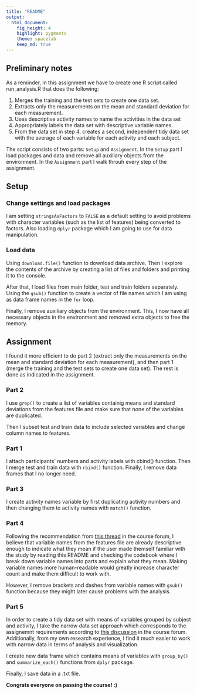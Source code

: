 ```yaml
---
title: "README"
output: 
  html_document: 
    fig_height: 4
    highlight: pygments
    theme: spacelab
    keep_md: true
---
```




## Preliminary notes

As a reminder, in this assignment we have to create one R script called run_analysis.R that does the following:

1. Merges the training and the test sets to create one data set.
2. Extracts only the measurements on the mean and standard deviation for each measurement.
3. Uses descriptive activity names to name the activities in the data set
4. Appropriately labels the data set with descriptive variable names.
5. From the data set in step 4, creates a second, independent tidy data set with the average of each variable for each activity and each subject.

The script consists of two parts: `Setup` and `Assignment`. In the `Setup` part I load packages and data and remove all auxiliary objects from the environment. In the `Assignment` part I walk throuh every step of the assignment.

## Setup

### Change settings and load packages

I am setting `stringsAsFactors` to `FALSE` as a default setting to avoid problems with character variables (such as the list of features) being converted to factors. Also loading `dplyr` package which I am going to use for data manipulation.

### Load data

Using `download.file()` function to download data archive. Then I explore the contents of the archive by creating a list of files and folders and printing it to the console.

After that, I load files from main folder, test and train folders separately. Using the `gsub()` function to create a vector of file names which I am using as data frame names in the `for` loop.

Finally, I remove auxiliary objects from the environment. This, I now have all necessary objects in the environment and removed extra objects to free the memory.

## Assignment

I found it more efficient to do part 2 (extract only the measurements on the mean and standard deviation for each measurement), and then part 1 (merge the training and the test sets to create one data set). The rest is done as indicated in the assignment.

### Part 2

I use `grep()` to create a list of variables containig means and standard deviations from the features file and make sure that none of the variables are duplicated.

Then I subset test and train data to include selected variables and change column names to features.

### Part 1

I attach participants' numbers and activity labels with cbind() function. Then I merge test and train data with `rbind()` function. Finally, I remove data frames that I no longer need.

### Part 3

I create activity names variable by first duplicating activity numbers and then changing them to activity names with `match()` function.

### Part 4

Following the recommendation from [this thread](https://www.coursera.org/learn/data-cleaning/discussions/weeks/4/threads/7yTCGiWNEeiGYRJR35RvhA) in the course forum, I believe that variable names from the features file are already descriptive enough to indicate what they mean if the user made themself familiar with the study by reading this README and checking the codebook where I break down variable names into parts and explain what they mean. Making variable names more human-readable would greatly increase character count and make them difficult to work with.

However, I remove brackets and dashes from variable names with `gsub()` function because they might later cause problems with the analysis.

### Part 5

In order to create a tidy data set with means of variables grouped by subject and activity, I  take the narrow data set approach which corresponds to the assignemnt requirements according to [this discussion](https://www.coursera.org/learn/data-cleaning/discussions/forums/h8cjA78DEeWtFA5RrsHG3Q/threads/-Cjtsip5Eea0DRLrrvCCTQ) in the course forum. Additionally, from my own research experience, I find it much easier to work with narrow data in terms of analysis and visualization.

I create new data frame which contains means of variables with `group_by()` and `summarize_each()` functions from `dplyr` package.

Finally, I save data in a .txt file.


__Congrats everyone on passing the course! :)__

